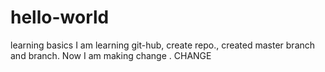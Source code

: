 # hello-world
learning basics
I am learning git-hub, create repo., created master branch and branch. Now I am making change .
CHANGE
